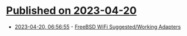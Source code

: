 # [Published on 2023-04-20](index.md)

* [2023-04-20, 06:56:55](https://lobste.rs/s/yik3wm/freebsd_wifi_suggested_working_adapters) - [FreeBSD WiFi Suggested/Working Adapters](https://gist.github.com/grahamperrin/0d6cca0e463c5fdc089e84ed442e214c)
